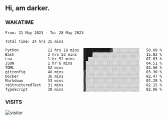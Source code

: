 ## Hi, am darker.

### WAKATIME

<!--START_SECTION:waka-->

```text
From: 21 May 2023 - To: 28 May 2023

Total Time: 24 hrs 35 mins

Python             12 hrs 18 mins  ████████████▓░░░░░░░░░░░░   50.09 %
Bash               3 hrs 53 mins   ████░░░░░░░░░░░░░░░░░░░░░   15.82 %
Lua                1 hr 52 mins    ██░░░░░░░░░░░░░░░░░░░░░░░   07.63 %
JSON               1 hr 6 mins     █░░░░░░░░░░░░░░░░░░░░░░░░   04.51 %
TOML               52 mins         █░░░░░░░░░░░░░░░░░░░░░░░░   03.56 %
gitconfig          48 mins         ▓░░░░░░░░░░░░░░░░░░░░░░░░   03.30 %
Docker             36 mins         ▓░░░░░░░░░░░░░░░░░░░░░░░░   02.47 %
Markdown           33 mins         ▓░░░░░░░░░░░░░░░░░░░░░░░░   02.28 %
reStructuredText   31 mins         ▓░░░░░░░░░░░░░░░░░░░░░░░░   02.15 %
TypeScript         30 mins         ▓░░░░░░░░░░░░░░░░░░░░░░░░   02.06 %
```

<!--END_SECTION:waka-->

### VISITS
<!-- i should probably build this when i will have some time -->
![visitor](https://profile-counter.glitch.me/sanix-darker/count.svg)
